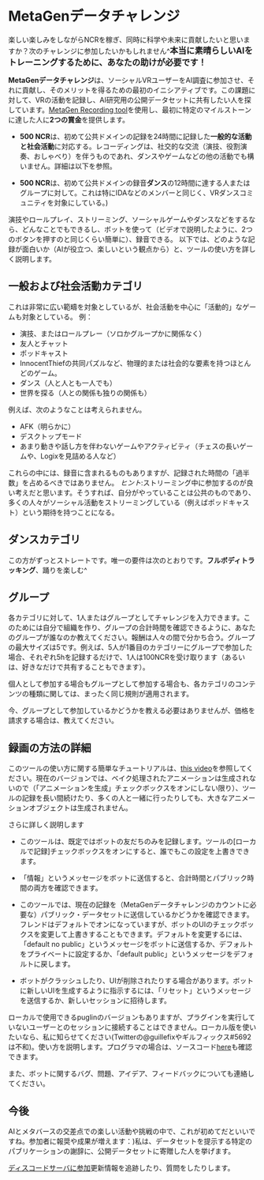 # MetaGenデータチャレンジ

楽しい楽しみをしながらNCRを稼ぎ、同時に科学や未来に貢献したいと思いますか？次のチャレンジに参加したいかもしれません^<b><big>本当に素晴らしいAIをトレーニングするために、あなたの助けが必要です！</big></b>

**MetaGenデータチャレンジ**は、ソーシャルVRユーザーをAI調査に参加させ、それに貢献し、そのメリットを得るための最初のイニシアティブです。この課題に対して、VRの活動を記録し、AI研究用の公開データセットに共有したい人を探しています。[MetaGen Recording tool](https://www.youtube.com/watch?v=PgQmuIQYoBE&ab_channel=GuillermoValle)を使用し、最初に特定のマイルストーンに達した人に**2つの賞金**を提供します。

* **500 NCR**は、初めて公共ドメインの記録を24時間に記録した**一般的な活動と社会活動**に対応する。レコーディングは、社交的な交流（演技、役割演奏、おしゃべり）を伴うものであれ、ダンスやゲームなどの他の活動でも構いません。詳細は以下を参照。

* **500 NCR**は、初めて公共ドメインの録音**ダンス**の12時間に達する人またはグループに対して。これは特にIDAなどのメンバーと同じく、VRダンスコミュニティを対象にしている。)

演技やロールプレイ、ストリーミング、ソーシャルゲームやダンスなどをするなら、どんなことでもできるし、ボットを使って（ビデオで説明したように、2つのボタンを押すのと同じくらい簡単に）、録音できる。 以下では、どのような記録が面白いか（AIが役立つ、楽しいという観点から）と、ツールの使い方を詳しく説明します。

## 一般および社会活動カテゴリ

これは非常に広い範疇を対象としているが、社会活動を中心に「活動的」なゲームも対象としている。
例：

* 演技、またはロールプレー（ソロかグループかに関係なく）
* 友人とチャット
* ポッドキャスト
* InnocentThiefの共同パズルなど、物理的または社会的な要素を持つほとんどのゲーム。
* ダンス（人と人とも一人でも）
* 世界を探る（人との関係も独りの関係も）

例えば、次のようなことは考えられません。

* AFK（明らかに）
* デスクトップモード
* あまり動きや話し方を伴わないゲームやアクティビティ（チェスの長いゲームや、Logixを見詰める人など）

これらの中には、録音に含まれるものもありますが、記録された時間の「過半数」を占めるべきではありません。
*ヒント*:ストリーミング中に参加するのが良い考えだと思います。そうすれば、自分がやっていることは公共のものであり、多くの人々がソーシャル活動をストリーミングしている（例えばポッドキャスト）という期待を持つことになる。

## ダンスカテゴリ

この方がずっとストレートです。唯一の要件は次のとおりです。**フルボディトラッキング**、踊りを楽しむ^

## グループ
各カテゴリに対して、1人またはグループとしてチャレンジを入力できます。このためには自分で組織を作り、グループの合計時間を確認できるように、あなたのグループが誰なのか教えてください。報酬は人々の間で分かち合う。グループの最大サイズは5です。例えば、5人が1番目のカテゴリーにグループで参加した場合、それぞれ5hを記録するだけで、1人は100NCRを受け取ります（あるいは、好きなだけで共有することもできます）。

個人として参加する場合もグループとして参加する場合も、各カテゴリのコンテンツの種類に関しては、まったく同じ規則が適用されます。

今、グループとして参加しているかどうかを教える必要はありませんが、価格を請求する場合は、教えてください。

## 録画の方法の詳細

このツールの使い方に関する簡単なチュートリアルは、[this video](https://www.youtube.com/watch?v=PgQmuIQYoBE&ab_channel=GuillermoValle)を参照してください。現在のバージョンでは、ベイク処理されたアニメーションは生成されないので（「アニメーションを生成」チェックボックスをオンにしない限り）、ツールの記録を長い間続けたり、多くの人と一緒に行ったりしても、大きなアニメーションオブジェクトは生成されません。

さらに詳しく説明します

* このツールは、既定ではボットの友だちのみを記録します。ツールの[ローカルで記録]チェックボックスをオンにすると、誰でもこの設定を上書きできます。

* 「情報」というメッセージをボットに送信すると、合計時間とパブリック時間の両方を確認できます。
* このツールでは、現在の記録を（MetaGenデータチャレンジのカウントに必要な）パブリック・データセットに送信しているかどうかを確認できます。 フレンドはデフォルトでオンになっていますが、ボットのUIのチェックボックスを変更して上書きすることもできます。デフォルトを変更するには、「default no public」というメッセージをボットに送信するか、デフォルトをプライベートに設定するか、「default public」というメッセージをデフォルトに戻します。

* ボットがクラッシュしたり、UIが削除されたりする場合があります。ボットに新しいUIを生成するように指示するには、「リセット」というメッセージを送信するか、新しいセッションに招待します。

ローカルで使用できるpuglinのバージョンもありますが、プラグインを実行していないユーザーとのセッションに接続することはできません。ローカル版を使いたいなら、私に知らせてください(Twitterの@guillefixやギルフィックス#5692は不和)。使い方を説明します。プログラマの場合は、ソースコード[here](https://github.com/MetaGenAI/MetaGenNeos)も確認できます。

また、ボットに関するバグ、問題、アイデア、フィードバックについても連絡してください。

## 今後

AIとメタバースの交差点での楽しい活動や挑戦の中で、これが初めてだといいですね。参加者に報奨や成果が増えます：)私は、データセットを提示する特定のパブリケーションの謝辞に、公開データセットに寄贈した人を挙げます。

[ディスコードサーバに参加](http://discord.gg/HQ8Crcw)更新情報を追跡したり、質問をしたりします。
